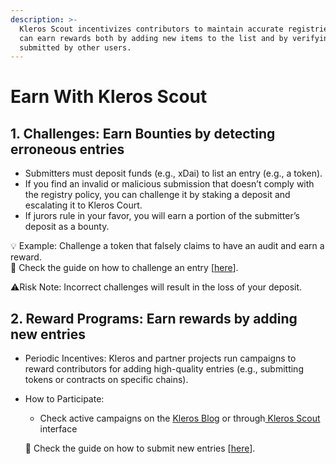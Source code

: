 ```yaml
---
description: >-
  Kleros Scout incentivizes contributors to maintain accurate registries. You
  can earn rewards both by adding new items to the list and by verifying assets
  submitted by other users.
---
```


# Earn With Kleros Scout

## 1. Challenges: Earn Bounties by detecting erroneous entries

* Submitters must deposit funds (e.g., xDai) to list an entry (e.g., a token).
* If you find an invalid or malicious submission that doesn’t comply with the registry policy, you can challenge it by staking a deposit and escalating it to Kleros Court.
* If jurors rule in your favor, you will earn a portion of the submitter’s deposit as a bounty.

💡 Example: Challenge a token that falsely claims to have an audit and earn a reward.\
🔗 Check the guide on how to challenge an entry \[[here](tutorial.md)].

⚠️Risk Note: Incorrect challenges will result in the loss of your deposit.

## 2. Reward Programs: Earn rewards by adding new entries&#x20;

* Periodic Incentives: Kleros and partner projects run campaigns to reward contributors for adding high-quality entries (e.g., submitting tokens or contracts on specific chains).
*   How to Participate:

    * Check active campaigns on the [Kleros Blog](https://blog.kleros.io/) or through[ Kleros ](https://klerosscout.eth.limo/)[Scout](https://klerosscout.eth.limo/) interface

    🔗 Check the guide on how to submit new entries \[[here](tutorial.md)].
